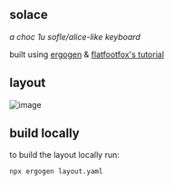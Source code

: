 solace
---

*a choc 1u sofle/alice-like keyboard*

built using [ergogen](https://ergogen.ceoloide.com/) & [flatfootfox's tutorial](https://flatfootfox.com/ergogen-introduction)

## layout

![image](https://github.com/user-attachments/assets/0b288664-10b8-42ef-b2cd-85d69c58e383)

## build locally

to build the layout locally run:

```shell
npx ergogen layout.yaml
```
